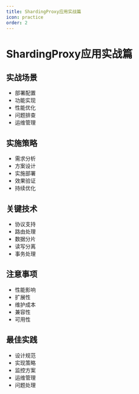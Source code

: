```yaml
---
title: ShardingProxy应用实战篇
icon: practice
order: 2
---
```


# ShardingProxy应用实战篇

## 实战场景
- 部署配置
- 功能实现
- 性能优化
- 问题排查
- 运维管理

## 实施策略
- 需求分析
- 方案设计
- 实施部署
- 效果验证
- 持续优化

## 关键技术
- 协议支持
- 路由处理
- 数据分片
- 读写分离
- 事务处理

## 注意事项
- 性能影响
- 扩展性
- 维护成本
- 兼容性
- 可用性

## 最佳实践
- 设计规范
- 实现策略
- 监控方案
- 运维管理
- 问题处理
